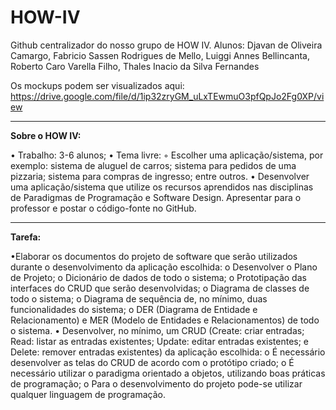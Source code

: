 # HOW-IV

Github centralizador do nosso grupo de HOW IV.
Alunos: 
Djavan de Oliveira Camargo, Fabricio Sassen Rodrigues de Mello, Luiggi Annes Bellincanta, Roberto Caro Varella Filho, Thales Inacio da Silva Fernandes


Os mockups podem ser visualizados aqui: https://drive.google.com/file/d/1ip32zryGM_uLxTEwmuO3pfQpJo2Fg0XP/view


-------
**Sobre o HOW IV:**

• Trabalho: 3-6 alunos;
• Tema livre:
◦ Escolher uma aplicação/sistema, por exemplo: sistema de aluguel de carros; sistema para
pedidos de uma pizzaria; sistema para compras de ingresso; entre outros.
• Desenvolver uma aplicação/sistema que utilize os recursos aprendidos nas disciplinas de
Paradigmas de Programação e Software Design. Apresentar para o professor e postar o
código-fonte no GitHub.

---

**Tarefa:**

•Elaborar os documentos do projeto de software que serão utilizados durante o
desenvolvimento da aplicação escolhida:
o Desenvolver o Plano de Projeto;
o Dicionário de dados de todo o sistema;
o Prototipação das interfaces do CRUD que serão desenvolvidas;
o Diagrama de classes de todo o sistema;
o Diagrama de sequência de, no mínimo, duas funcionalidades do sistema;
o DER (Diagrama de Entidade e Relacionamento) e MER (Modelo de Entidades e
Relacionamentos) de todo o sistema.
• Desenvolver, no mínimo, um CRUD (Create: criar entradas; Read: listar as entradas
existentes; Update: editar entradas existentes; e Delete: remover entradas existentes) da
aplicação escolhida:
o É necessário desenvolver as telas do CRUD de acordo com o protótipo criado;
o É necessário utilizar o paradigma orientado a objetos, utilizando boas práticas de
programação;
o Para o desenvolvimento do projeto pode-se utilizar qualquer linguagem de
programação.



  
    

